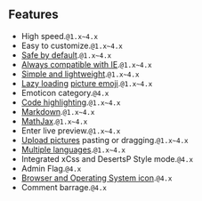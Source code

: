 ## Features

- High speed.`@1.x~4.x`
- Easy to customize.`@1.x~4.x`
- [Safe by default](https://jsxss.com/en/try.html).`@1.x~4.x`
- [Always compatible with IE](https://polyfill.io/).`@1.x~4.x`
- [Simple and lightweight](https://app.bundle-analyzer.com/gh/MiniValine/MiniValine).`@1.x~4.x`
- [Lazy loading](https://github.com/aFarkas/lazysizes) [picture emoji](https://github.com/MiniValine/alus).`@1.x~4.x`
- Emoticon category.`@4.x`
- [Code highlighting](https://highlightjs.org/static/demo/).`@1.x~4.x`
- [Markdown](https://guides.github.com/features/mastering-markdown/).`@1.x~4.x`
- [MathJax](https://www.mathjax.org/).`@1.x~4.x`
- Enter live preview.`@1.x~4.x`
- [Upload pictures](https://imgkr.com/) pasting or dragging.`@1.x~4.x`
- [Multiple languages](https://crowdin.com/project/minivaline).`@1.x~4.x`
- Integrated xCss and DesertsP Style mode.`@4.x`
- Admin Flag.`@4.x`
- [Browser and Operating System icon](https://github.com/MiniValine/svg).`@4.x`
- Comment barrage.`@4.x`